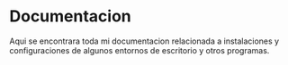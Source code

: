 # Documentacion
 Aqui se encontrara toda mi documentacion relacionada a instalaciones y configuraciones de algunos entornos de escritorio y otros programas.
